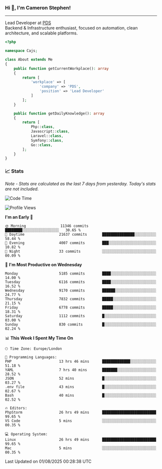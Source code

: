### Hi 👋, I'm Cameron Stephen!

---

Lead Developer at [PDS](https://prindatasolutions.co.uk)  
Backend & Infrastructure enthusiast, focused on automation, clean architecture, and scalable platforms.


```php
<?php

namespace Cajs;

class About extends Me
{
    public function getCurrentWorkplace(): array
    {
        return [
            'workplace' => [
                'company' => 'PDS',
                'position' => 'Lead Developer'
            ]
        ];
    }

    public function getDailyKnowledge(): array
    {
        return [
            Php::class,
            Javascript::class,
            Laravel::class,
            Symfony::class,
            Go::class,
        ];
    }
}
```

### 📈 Stats
<p><em>Note - Stats are calculated as the last 7 days from yesterday. Today's stats are not included.</em></p>


<!--START_SECTION:waka-->
![Code Time](http://img.shields.io/badge/Code%20Time-4%2C618%20hrs%2032%20mins-blue)

![Profile Views](http://img.shields.io/badge/Profile%20Views-0-blue)

**I'm an Early 🐤** 

```text
🌞 Morning                11346 commits       ████████░░░░░░░░░░░░░░░░░   30.65 % 
🌆 Daytime                21637 commits       ███████████████░░░░░░░░░░   58.44 % 
🌃 Evening                4007 commits        ███░░░░░░░░░░░░░░░░░░░░░░   10.82 % 
🌙 Night                  33 commits          ░░░░░░░░░░░░░░░░░░░░░░░░░   00.09 % 
```
📅 **I'm Most Productive on Wednesday** 

```text
Monday                   5185 commits        ████░░░░░░░░░░░░░░░░░░░░░   14.00 % 
Tuesday                  6116 commits        ████░░░░░░░░░░░░░░░░░░░░░   16.52 % 
Wednesday                9170 commits        ██████░░░░░░░░░░░░░░░░░░░   24.77 % 
Thursday                 7832 commits        █████░░░░░░░░░░░░░░░░░░░░   21.15 % 
Friday                   6778 commits        █████░░░░░░░░░░░░░░░░░░░░   18.31 % 
Saturday                 1112 commits        █░░░░░░░░░░░░░░░░░░░░░░░░   03.00 % 
Sunday                   830 commits         █░░░░░░░░░░░░░░░░░░░░░░░░   02.24 % 
```


📊 **This Week I Spent My Time On** 

```text
🕑︎ Time Zone: Europe/London

💬 Programming Languages: 
PHP                      13 hrs 46 mins      █████████████░░░░░░░░░░░░   51.18 % 
YAML                     7 hrs 40 mins       ███████░░░░░░░░░░░░░░░░░░   28.52 % 
JSON                     52 mins             █░░░░░░░░░░░░░░░░░░░░░░░░   03.27 % 
.env file                43 mins             █░░░░░░░░░░░░░░░░░░░░░░░░   02.67 % 
Bash                     40 mins             █░░░░░░░░░░░░░░░░░░░░░░░░   02.52 % 

🔥 Editors: 
PhpStorm                 26 hrs 49 mins      █████████████████████████   99.65 % 
VS Code                  5 mins              ░░░░░░░░░░░░░░░░░░░░░░░░░   00.35 % 

💻 Operating System: 
Linux                    26 hrs 49 mins      █████████████████████████   99.65 % 
Mac                      5 mins              ░░░░░░░░░░░░░░░░░░░░░░░░░   00.35 % 
```


 Last Updated on 01/08/2025 00:28:38 UTC
<!--END_SECTION:waka-->
